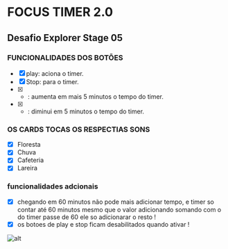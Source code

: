 # FOCUS TIMER 2.0

## Desafio Explorer Stage 05

### FUNCIONALIDADES DOS BOTÕES
- [x] play: aciona o timer.
- [x] Stop: para o timer.
- [x] +   : aumenta em mais 5 minutos o tempo do timer.
- [x] -   : diminui em 5 minutos o tempo do timer.

### OS CARDS TOCAS OS RESPECTIAS SONS

- [X] Floresta
- [X] Chuva
- [X] Cafeteria
- [X] Lareira

### funcionalidades adcionais

- [x] chegando em 60 minutos não pode mais adicionar tempo, e timer so contar até 60 minutos mesmo que o valor adicionando somando com o do timer passe de 60 ele so adicionarar o resto !
- [x] os botoes de play e stop ficam desabilitados quando ativar !

![alt](https://i.imgur.com/dB1SDtt.png)